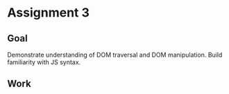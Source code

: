 # Assignment 3

## Goal
Demonstrate understanding of DOM traversal and DOM manipulation. Build familiarity with JS syntax.

## Work
